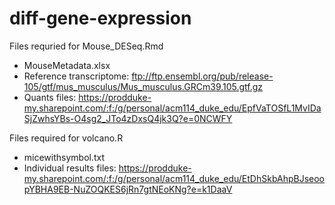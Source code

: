 # diff-gene-expression

Files requried for Mouse_DESeq.Rmd
- MouseMetadata.xlsx
- Reference transcriptome: ftp://ftp.ensembl.org/pub/release-105/gtf/mus_musculus/Mus_musculus.GRCm39.105.gtf.gz
- Quants files: https://prodduke-my.sharepoint.com/:f:/g/personal/acm114_duke_edu/EpfVaTOSfL1MvIDaSjZwhsYBs-O4sg2_JTo4zDxsQ4jk3Q?e=0NCWFY

Files required for volcano.R
- micewithsymbol.txt
- Individual results files: https://prodduke-my.sharepoint.com/:f:/g/personal/acm114_duke_edu/EtDhSkbAhpBJseoopYBHA9EB-NuZOQKES6jRn7gtNEoKNg?e=k1DaaV
